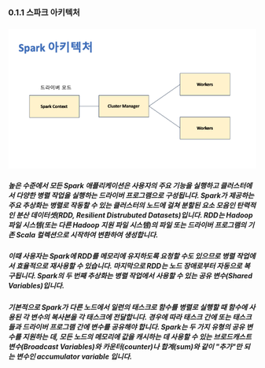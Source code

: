 ### 0.1.1 스파크 아키텍처 

### ![Spark 아키텍처](./images/spark01.png)

##### 높은 수준에서 모든 Spark 애플리케이션은 사용자의 주요 기능을 실행하고 클러스터에서 다양한 병렬 작업을 실행하는 드라이버 프로그램으로 구성됩니다. Spark가 제공하는 주요 추상화는 병렬로 작동할 수 있는 클러스터의 노드에 걸쳐 분할된 요소 모음인 탄력적인 분산 데이터셋(RDD, Resilient Distrubuted Datasets)입니다. RDD는 Hadoop 파일 시스템(또는 다른 Hadoop 지원 파일 시스템)의 파일 또는 드라이버 프로그램의 기존 Scala 컬렉션으로 시작하여 변환하여 생성합니다. 
##### 이때 사용자는 Spark에 RDD를 메모리에 유지하도록 요청할 수도 있으므로 병렬 작업에서 효율적으로 재사용할 수 있습니다. 마지막으로 RDD는 노드 장애로부터 자동으로 복구됩니다. Spark의 두 번째 추상화는 병렬 작업에서 사용할 수 있는 공유 변수(Shared Variables)입니다. 
##### 기본적으로 Spark가 다른 노드에서 일련의 태스크로 함수를 병렬로 실행할 때 함수에 사용된 각 변수의 복사본을 각 태스크에 전달합니다. 경우에 따라 태스크 간에 또는 태스크들과 드라이버 프로그램 간에 변수를 공유해야 합니다. Spark는 두 가지 유형의 공유 변수를 지원하는 데, 모든 노드의 메모리에 값을 캐시하는 데 사용할 수 있는 브로드캐스트 변수(Broadcast Variables)와 카운터(counter)나 합계(sum)와 같이 "추가"만 되는 변수인 accumulator variable 입니다.
